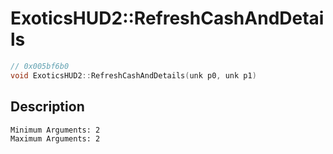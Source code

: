 # ExoticsHUD2::RefreshCashAndDetails
```c
// 0x005bf6b0
void ExoticsHUD2::RefreshCashAndDetails(unk p0, unk p1)
```
## Description
```
Minimum Arguments: 2
Maximum Arguments: 2
```
